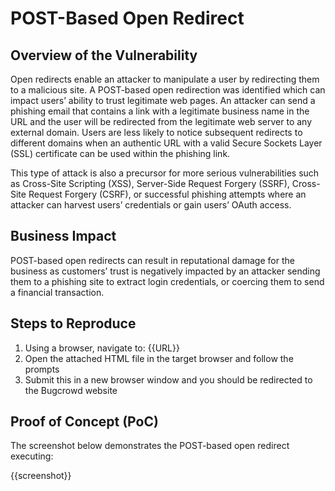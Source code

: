 # POST-Based Open Redirect

## Overview of the Vulnerability

Open redirects enable an attacker to manipulate a user by redirecting them to a malicious site. A POST-based open redirection was identified which can impact users’ ability to trust legitimate web pages. An attacker can send a phishing email that contains a link with a legitimate business name in the URL and the user will be redirected from the legitimate web server to any external domain. Users are less likely to notice subsequent redirects to different domains when an authentic URL with a valid Secure Sockets Layer (SSL) certificate can be used within the phishing link.

This type of attack is also a precursor for more serious vulnerabilities such as Cross-Site Scripting (XSS), Server-Side Request Forgery (SSRF), Cross-Site Request Forgery (CSRF), or successful phishing attempts where an attacker can harvest users’ credentials or gain users’ OAuth access.

## Business Impact

POST-based open redirects can result in reputational damage for the business as customers’ trust is negatively impacted by an attacker sending them to a phishing site to extract login credentials, or coercing them to send a financial transaction.

## Steps to Reproduce

1. Using a browser, navigate to: {{URL}}
1. Open the attached HTML file in the target browser and follow the prompts
1. Submit this in a new browser window and you should be redirected to the Bugcrowd website

## Proof of Concept (PoC)

The screenshot below demonstrates the POST-based open redirect executing:

{{screenshot}}
